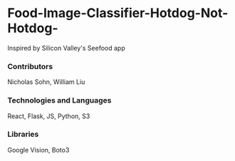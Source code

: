 # Food-Image-Classifier-Hotdog-Not-Hotdog-
Inspired by Silicon Valley's Seefood app

### Contributors
Nicholas Sohn, William Liu

### Technologies and Languages
React, Flask, JS, Python, S3

### Libraries
Google Vision, Boto3
